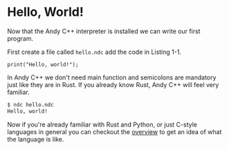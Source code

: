 # Hello, World!

Now that the Andy C++ interpreter is installed we can write our first program.

First create a file called `hello.ndc` add the code in Listing 1-1.

```ndc
print("Hello, world!");
```

In Andy C++ we don't need main function and semicolons are mandatory just like they are in Rust. If you already know Rust, Andy C++ will feel very familiar.

```bash
$ ndc hello.ndc
Hello, world!
```

Now if you're already familiar with Rust and Python, or just C-style languages in general you can checkout the [overview](./overview.md) to get an idea of what the language is like.

